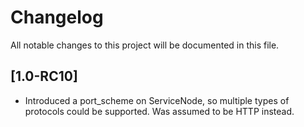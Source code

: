 # Changelog
All notable changes to this project will be documented in this file.

## [1.0-RC10]
- Introduced a port_scheme on ServiceNode, so multiple types of protocols could be supported. Was assumed to be HTTP instead. 